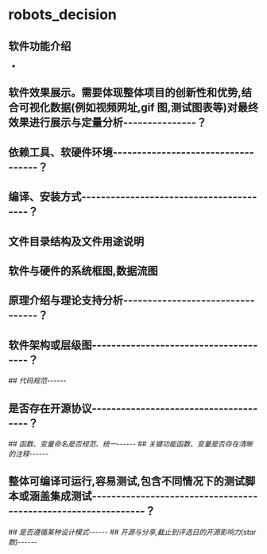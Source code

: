 # robots_decision
## 软件功能介绍
- 
## 软件效果展示。需要体现整体项目的创新性和优势,结合可视化数据(例如视频网址,gif 图,测试图表等)对最终效果进行展示与定量分析---------------？
## 依赖工具、软硬件环境-----------------------------------？
## 编译、安装方式----------------------------------------？
## 文件目录结构及文件用途说明
## 软件与硬件的系统框图,数据流图
## 原理介绍与理论支持分析---------------------------------？
## 软件架构或层级图--------------------------------------？
*## 代码规范------*
## 是否存在开源协议--------------------------------------？
*## 函数、变量命名是否规范、统一------*
*## 关键功能函数、变量是否存在清晰的注释------*
## 整体可编译可运行,容易测试,包含不同情况下的测试脚本或涵盖集成测试--------------------------------------------------------------？
*## 是否遵循某种设计模式------*
*## 开源与分享,截止到评选日的开源影响力(star 数)------*
